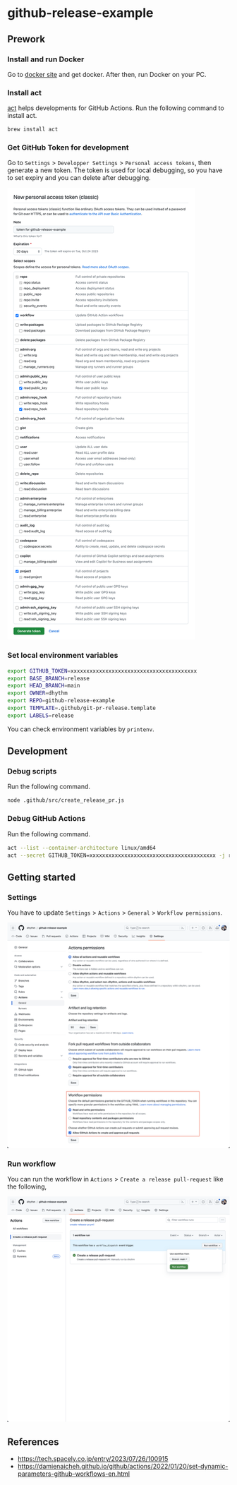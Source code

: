 # github-release-example

## Prework

### Install and run Docker

Go to [docker site](https://www.docker.com/) and get docker.
After then, run Docker on your PC.

### Install act

[act](https://github.com/nektos/act) helps developments for GitHub Actions.
Run the following command to install act.

```sh
brew install act
```

### Get GitHub Token for development

Go to `Settings` > `Developper Settings` > `Personal access tokens`, then generate a new token.
The token is used for local debugging, so you have to set expiry and you can delete after debugging.

![Generating GitHub access token](./assets/img/github.com_settings_tokens_new.png)

### Set local environment variables

```sh
export GITHUB_TOKEN=xxxxxxxxxxxxxxxxxxxxxxxxxxxxxxxxxxxxxxxx
export BASE_BRANCH=release
export HEAD_BRANCH=main
export OWNER=dhythm
export REPO=github-release-example
export TEMPLATE=.github/git-pr-release.template
export LABELS=release
```

You can check environment variables by `printenv`.

## Development

### Debug scripts

Run the following command.

```sh
node .github/src/create_release_pr.js
```

### Debug GitHub Actions

Run the following command.

```sh
act --list --container-architecture linux/amd64
act --secret GITHUB_TOKEN=xxxxxxxxxxxxxxxxxxxxxxxxxxxxxxxxxxxxxxxx -j release_pr --container-architecture linux/amd64
```

## Getting started

### Settings

You have to update `Settings` > `Actions` > `General` > `Workflow permissions`.

![Workflow permissions](./assets/img/Screenshot_2023-09-24_at_19.07.52.png)

### Run workflow

You can run the workflow in `Actions` > `Create a release pull-request` like the following,

![Run workflow](./assets/img/Screenshot_2023-09-24_at_19.09.28.png)

## References

- https://tech.spacely.co.jp/entry/2023/07/26/100915
- https://damienaicheh.github.io/github/actions/2022/01/20/set-dynamic-parameters-github-workflows-en.html
